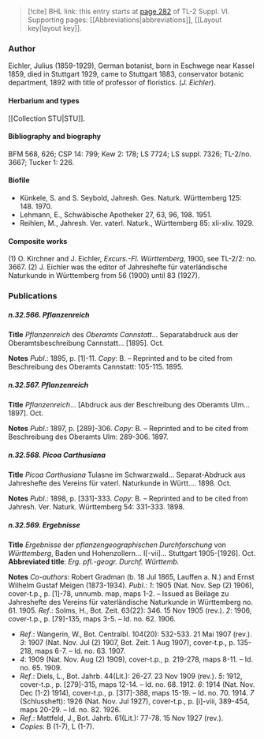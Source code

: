> [!cite] BHL link: this entry starts at [page 282](https://www.biodiversitylibrary.org/item/103835#page/292/mode/1up) of TL-2 Suppl. VI.
> Supporting pages: [[Abbreviations|abbreviations]], [[Layout key|layout key]].

### Author

Eichler, Julius (1859-1929), German botanist, born in Eschwege near Kassel 1859, died in Stuttgart 1929, came to Stuttgart 1883, conservator botanic department, 1892 with title of professor of floristics. (*J. Eichler*).

#### Herbarium and types

[[Collection STU|STU]].

#### Bibliography and biography

BFM 568, 626; CSP 14: 799; Kew 2: 178; LS 7724; LS suppl. 7326; TL-2/no. 3667; Tucker 1: 226.

#### Biofile

- Künkele, S. and S. Seybold, Jahresh. Ges. Naturk. Württemberg 125: 148. 1970.
- Lehmann, E., Schwäbische Apotheker 27, 63, 96, 198. 1951.
- Reihlen, M., Jahresh. Ver. vaterl. Naturk., Württemberg 85: xli-xliv. 1929.

#### Composite works

(1) O. Kirchner and J. Eichler, *Excurs.-Fl. Württemberg*, 1900, see TL-2/2: no. 3667.
(2) J. Eichler was the editor of Jahreshefte für vaterländische Naturkunde in Württemberg from 56 (1900) until 83 (1927).

### Publications

##### n.32.566. Pflanzenreich

**Title**
*Pflanzenreich* des *Oberamts Cannstatt*... Separatabdruck aus der Oberamtsbeschreibung Cannstatt... \[1895\]. Oct.

**Notes**
*Publ*.: 1895, p. \[1\]-11. *Copy*: B. – Reprinted and to be cited from Beschreibung des Oberamts Cannstatt: 105-115. 1895.

##### n.32.567. Pflanzenreich

**Title**
*Pflanzenreich*... \[Abdruck aus der Beschreibung des Oberamts Ulm... 1897\]. Oct.

**Notes**
*Publ*.: 1897, p. \[289\]-306. *Copy*: B. – Reprinted and to be cited from Beschreibung des Oberamts Ulm: 289-306. 1897.

##### n.32.568. Picoa Carthusiana

**Title**
*Picoa Carthusiana* Tulasne im Schwarzwald... Separat-Abdruck aus Jahreshefte des Vereins für vaterl. Naturkunde in Württ.... 1898. Oct.

**Notes**
*Publ*.: 1898, p. \[331\]-333. *Copy*: B. – Reprinted and to be cited from Jahresh. Ver. Naturk. Württemberg 54: 331-333. 1898.

##### n.32.569. Ergebnisse

**Title**
*Ergebnisse* der *pflanzengeographischen Durchforschung* von *Württemberg*, Baden und Hohenzollern... I\[-vii\]... Stuttgart 1905-\[1926\]. Oct.
**Abbreviated title**: *Erg. pfl.-geogr. Durchf. Württemb.*

**Notes**
*Co-authors*: Robert Gradman (b. 18 Jul 1865, Lauffen a. N.) and Ernst Wilhelm Gustaf Meigen (1873-1934).
*Publ*.: *1*: 1905 (Nat. Nov. Sep (2) 1906), cover-t.p., p. \[1\]-78, unnumb. map, maps 1-2. – Issued as Beilage zu Jahreshefte des Vereins für vaterländische Naturkunde in Württemberg no. 61. 1905.
*Ref*.: Solms, H., Bot. Zeit. 63(22): 346. 15 Nov 1905 (rev.). *2*: 1906, cover-t.p., p. \[79\]-135, maps 3-5. – Id. no. 62. 1906.
- *Ref*.: Wangerin, W., Bot. Centralbl. 104(20): 532-533. 21 Mai 1907 (rev.). *3*: 1907 (Nat. Nov. Jul (2) 1907, Bot. Zeit. 1 Aug 1907), cover-t.p., p. 135-218, maps 6-7. – Id. no. 63. 1907.
- *4*: 1909 (Nat. Nov. Aug (2) 1909), cover-t.p., p. 219-278, maps 8-11. – Id. no. 65. 1909.
- *Ref*.: Diels, L., Bot. Jahrb. 44(Lit.): 26-27. 23 Nov 1909 (rev.). *5*: 1912, cover-t.p., p. \[279\]-315, maps 12-14. – Id. no. 68. 1912. *6*: 1914 (Nat. Nov. Dec (1-2) 1914), cover-t.p., p. \[317\]-388, maps 15-19. – Id. no. 70. 1914. *7* (Schlussheft): 1926 (Nat. Nov. Jul 1927), cover-t.p., p. \[i\]-viii, 389-454, maps 20-29. – Id. no. 82. 1926.
- *Ref*.: Mattfeld, J., Bot. Jahrb. 61(Lit.): 77-78. 15 Nov 1927 (rev.).
- *Copies*: B (1-7), L (1-7).

